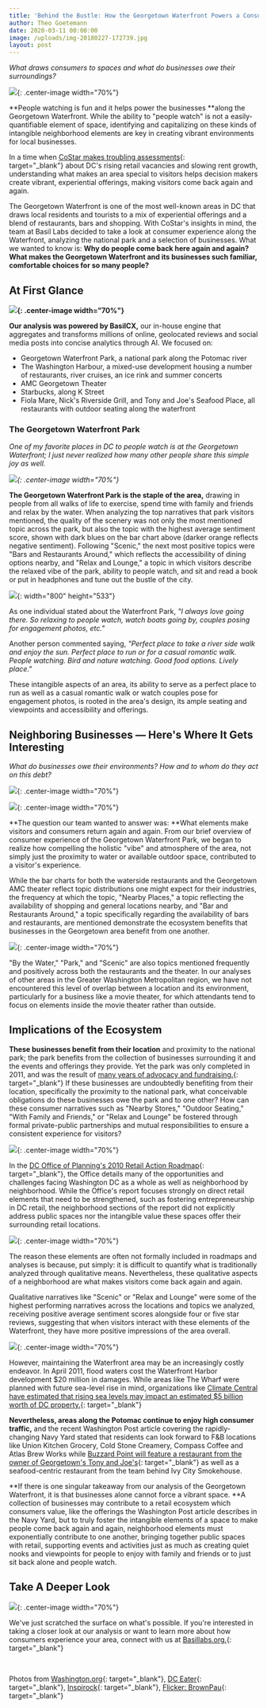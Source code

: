 ```yaml
---
title: 'Behind the Bustle: How the Georgetown Waterfront Powers a Consumer Ecosystem'
author: Theo Goetemann
date: 2020-03-11 00:00:00
image: /uploads/img-20180227-172739.jpg
layout: post
---
```


*What draws consumers to spaces and what do businesses owe their surroundings?*

![](/uploads/img-20180227-172739.jpg){: .center-image width="70%"}

**People watching is fun and it helps power the businesses&nbsp;**along the Georgetown Waterfront. While the ability to "people watch" is not a easily-quantifiable element of space, identifying and capitalizing on these kinds of intangible neighborhood elements are key in creating vibrant environments for local businesses.

In a time when&nbsp;[CoStar makes troubling assessments](https://www.costar.com/article/1707772974/retail-in-dc-showing-signs-of-weakness-as-sector-undergoes-changes){: target="_blank"}&nbsp;about DC's rising retail vacancies and slowing rent growth, understanding what makes an area special to visitors helps decision makers create vibrant, experiential offerings, making visitors come back again and again.

The Georgetown Waterfront is one of the most well-known areas in DC that draws local residents and tourists to a mix of experiential offerings and a blend of restaurants, bars and shopping. With CoStar's insights in mind, the team at Basil Labs decided to take a look at consumer experience along the Waterfront, analyzing the national park and a selection of businesses. What we wanted to know is:&nbsp;**Why do people come back here again and again? What makes the Georgetown Waterfront and its businesses such familiar, comfortable choices for so many people?**

## **At First Glance**

**![](/uploads/map-1.png){: .center-image width="70%"}**

**Our analysis was powered by BasilCX,**&nbsp;our in-house engine that aggregates and transforms millions of online, geolocated reviews and social media posts into concise analytics through AI. We focused on:

* Georgetown Waterfront Park, a national park along the Potomac river
* The Washington Harbour, a mixed-use development housing a number of restaurants, river cruises, an ice rink and summer concerts
* AMC Georgetown Theater
* Starbucks, along K Street
* Fiola Mare, Nick's Riverside Grill, and Tony and Joe's Seafood Place, all restaurants with outdoor seating along the waterfront

### **The Georgetown Waterfront Park**

*One of my favorite places in DC to people watch is at the Georgetown Waterfront; I just never realized how many other people share this simple joy as well.*

*![](/uploads/park2.png){: .center-image width="70%"}*

**The Georgetown Waterfront Park is the staple of the area,**&nbsp;drawing in people from all walks of life to exercise, spend time with family and friends and relax by the water. When analyzing the top narratives that park visitors mentioned, the quality of the scenery was not only the most mentioned topic across the park, but also the topic with the highest average sentiment score, shown with dark blues on the bar chart above (darker orange reflects negative sentiment). Following "Scenic," the next most positive topics were "Bars and Restaurants Around," which reflects the accessibility of dining options nearby, and "Relax and Lounge," a topic in which visitors describe the relaxed vibe of the park, ability to people watch, and sit and read a book or put in headphones and tune out the bustle of the city.&nbsp;

![](/uploads/sup-paddleboarding-on-the-potomac-in-georgetown-credit-sam-kittner-georgetown-bid.jpg){: width="800" height="533"}

As one individual stated about the Waterfront Park,&nbsp;*"I always love going there. So relaxing to people watch, watch boats going by, couples posing for engagement photos, etc."*

Another person commented saying,&nbsp;*"Perfect place to take a river side walk and enjoy the sun. Perfect place to run or for a casual romantic walk. People watching. Bird and nature watching. Good food options. Lively place."*

These intangible aspects of an area, its ability to serve as a perfect place to run as well as a casual romantic walk or watch couples pose for engagement photos, is rooted in the area's design, its ample seating and viewpoints and accessibility and offerings.

## **Neighboring Businesses — Here's Where It Gets Interesting**

*What do businesses owe their environments? How and to whom do they act on this debt?*

![](/uploads/rest.png){: .center-image width="70%"}

![](/uploads/amc.png){: .center-image width="70%"}

**The question our team wanted to answer was:&nbsp;**What elements make visitors and consumers return again and again. From our brief overview of consumer experience of the Georgetown Waterfront Park, we began to realize how compelling the holistic "vibe" and atmosphere of the area, not simply just the proximity to water or available outdoor space, contributed to a visitor's experience.

While the bar charts for both the waterside restaurants and the Georgetown AMC theater reflect topic distributions one might expect for their industries, the frequency at which the topic, "Nearby Places," a topic reflecting the availability of shopping and general locations nearby, and "Bar and Restaurants Around," a topic specifically regarding the availability of bars and restaurants, are mentioned demonstrate the ecosystem benefits that businesses in the Georgetown area benefit from one another.&nbsp;

![](/uploads/fiolamarepatio-0-0.jpg){: .center-image width="70%"}

"By the Water," "Park," and "Scenic" are also topics mentioned frequently and positively across both the restaurants and the theater. In our analyses of other areas in the Greater Washington Metropolitan region, we have not encountered this level of overlap between a location and its environment, particularly for a business like a movie theater, for which attendants tend to focus on elements inside the movie theater rather than outside.

## **Implications of the Ecosystem**

**These businesses benefit from their location**&nbsp;and proximity to the national park; the park benefits from the collection of businesses surrounding it and the events and offerings they provide. Yet the park was only completed in 2011, and was the result of&nbsp;[many years of advocacy and fundraising.](https://georgetowner.com/articles/2018/05/02/friends-group-keeps-eye-waterfront-park/){: target="_blank"}&nbsp;If these businesses are undoubtedly benefiting from their location, specifically the proximity to the national park, what conceivable obligations do these businesses owe the park and to one other? How can these consumer narratives such as "Nearby Stores," "Outdoor Seating," "With Family and Friends," or "Relax and Lounge" be fostered through formal private-public partnerships and mutual responsibilities to ensure a consistent experience for visitors?

![](/uploads/screenshot-6.png){: .center-image width="70%"}

In the&nbsp;[DC Office of Planning's 2010 Retail Action Roadmap](https://planning.dc.gov/sites/default/files/dc/sites/op/publication/attachments/rasretailroadmap.pdf){: target="_blank"}, the Office details many of the opportunities and challenges facing Washington DC as a whole as well as neighborhood by neighborhood. While the Office's report focuses strongly on direct retail elements that need to be strengthened, such as fostering entrepreneurship in DC retail, the neighborhood sections of the report did not explicitly address public spaces nor the intangible value these spaces offer their surrounding retail locations.

![](/uploads/123.png){: .center-image width="70%"}

The reason these elements are often not formally included in roadmaps and analyses is because, put simply: it is difficult to quantify what is traditionally analyzed through qualitative means. Nevertheless, these qualitative aspects of a neighborhood are what makes visitors come back again and again.

Qualitative narratives like "Scenic" or "Relax and Lounge" were some of the highest performing narratives across the locations and topics we analyzed, receiving positive average sentiment scores alongside four or five star reviews, suggesting that when visitors interact with these elements of the Waterfront, they have more positive impressions of the area overall.

![](/uploads/4434807117-5cf2d23d78-o.jpg){: .center-image width="70%"}

However, maintaining the Waterfront area may be an increasingly costly endeavor. In April 2011, flood waters cost the Waterfront Harbor development $20 million in damages. While areas like The Wharf were planned with future sea-level rise in mind, organizations like&nbsp;[Climate Central have estimated that rising sea levels may impact an estimated $5 billion worth of DC property.](https://www.bisnow.com/washington-dc/news/economic-development/dc-policy-makers-try-to-get-ahead-of-the-wave-102993){: target="_blank"}&nbsp;

**Nevertheless, areas along the Potomac continue to enjoy high consumer traffic,**&nbsp;and the recent Washington Post article covering the rapidly-changing Navy Yard stated that residents can look forward to F&B locations like Union Kitchen Grocery, Cold Stone Creamery, Compass Coffee and Atlas Brew Works while&nbsp;[Buzzard Point will feature a restaurant from the owner of Georgetown's Tony and Joe's](https://www.washingtonpost.com/realestate/if-you-dont-like-dcs-navy-yard-just-wait-its-changing-by-the-hour/2020/02/26/7595f6a4-55a4-11ea-929a-64efa7482a77_story.html){: target="_blank"}&nbsp;as well as a seafood-centric restaurant from the team behind Ivy City Smokehouse.&nbsp;

**If there is one singular takeaway from our analysis of the Georgetown Waterfront, it is that businesses alone cannot force a vibrant space.&nbsp;**A collection of businesses may contribute to a retail ecosystem which consumers value, like the offerings the Washington Post article describes in the Navy Yard, but to truly foster the intangible elements of a space to make people come back again and again, neighborhood elements must exponentially contribute to one another, bringing together public spaces with retail, supporting events and activities just as much as creating quiet nooks and viewpoints for people to enjoy with family and friends or to just sit back alone and people watch.

## Take A Deeper Look

![](/uploads/screenshot-7.png){: .center-image width="70%"}

We've just scratched the surface on what's possible. If you're interested in taking a closer look at our analysis or want to learn more about how consumers experience your area, connect with us at&nbsp;[Basillabs.org.](https://basillabs.org/#contact){: target="_blank"}

&nbsp;

Photos from&nbsp;[Washington.org](https://images.app.goo.gl/66MrBJAoyYNBmPEo6){: target="_blank"},&nbsp;[DC Eater](https://images.app.goo.gl/LSybp25rfinF97mn9){: target="_blank"},&nbsp;[Inspirock](https://images.app.goo.gl/ZxnXWQz7yL6piTiy7){: target="_blank"},&nbsp;[Flicker: BrownPau](https://www.flickr.com/photos/brownpau/4434807117){: target="_blank"}
